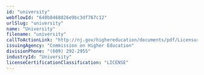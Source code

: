 ```yaml
---
id: "university"
webflowId: "640b8468826e9bc3df767c12"
urlSlug: "university"
name: "University"
filename: "university"
callToActionLink: "http://nj.gov/highereducation/documents/pdf/Licensure/LicensureRules.pdf"
issuingAgency: "Commission on Higher Education"
divisionPhone: "(609) 292-2955"
industryId: "University"
licenseCertificationClassification: "LICENSE"
---
```

